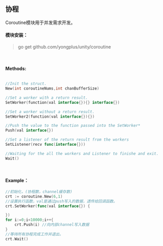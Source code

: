 ## 协程

Coroutine模块用于并发需求开发。

#### 模块安装：
> go get github.com/yongplus/unity/coroutine

<br>  

#### Methods:
```go

//Init the struct.
New(int coroutineNums,int chanBufferSize)

//Set a worker with a return result.
SetWorker(function(val interface{}){} interface{})

//Set a worker without a return result.
SetWorker2(function(val interface{}){})

//Push the value to the function passed into the SetWorker*
Push(val interface{})

//Set a listener of the return result from the workers 
SetListener(recv func(interface{}))

//Waiting for the all the workers and Listener to finishe and exit. 
Wait() 
```
<br>  
  

#### Example：
```go
//初始化，(协程数，channel缓存数)
crt := coroutine.New(6,1)
//设置执行函数，val是通过push写入的数据，透传给回调函数。
crt.SetWorker(func(val interface{}) {

})
for i:=0;i<10000;i++{
    crt.Push(i) //向内部channel写入数据
}
//等待所有协程完成工作并退出。
crt.Wait()
```